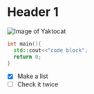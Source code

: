 # Header 1
![Image of Yaktocat](https://octodex.github.com/images/yaktocat.png)
```cpp
int main(){
  std::cout<<"code block";
  return 0;
}
```
- [x] Make a list
- [ ] Check it twice
